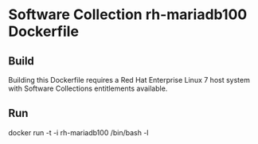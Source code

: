 Software Collection rh-mariadb100 Dockerfile
============================================

Build
-----

Building this Dockerfile requires a Red Hat Enterprise Linux 7 host
system with Software Collections entitlements available.

Run
---

docker run -t -i rh-mariadb100 /bin/bash -l